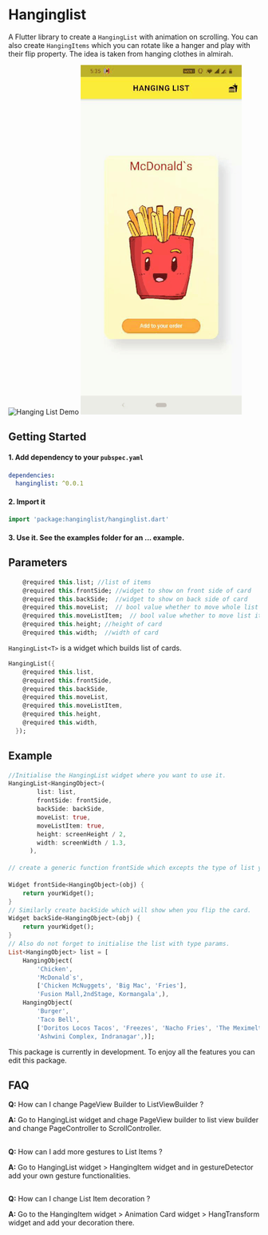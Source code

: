 # Hanginglist

A Flutter library to create a `HangingList` with animation on scrolling. You can also create `HangingItems` which you can rotate like a hanger and play with their flip property.
The idea is taken from hanging clothes in almirah.

![Hanging List Demo](demo/hangingList.gif) ![Flip Item Demo](demo/flipAnimation.gif)

## Getting Started

#### 1. Add dependency to your `pubspec.yaml`

```yaml
dependencies:
  hanginglist: ^0.0.1
```

#### 2. Import it

```dart
import 'package:hanginglist/hanginglist.dart'
```

#### 3. Use it. See the examples folder for an ... example.

## Parameters

```dart
    @required this.list; //list of items
    @required this.frontSide; //widget to show on front side of card
    @required this.backSide;  //widget to show on back side of card
    @required this.moveList;  // bool value whether to move whole list with animation
    @required this.moveListItem;  // bool value whether to move list item with animation
    @required this.height; //height of card
    @required this.width;  //width of card
```

`HangingList<T>` is a widget which builds list of cards.

```dart
HangingList({
    @required this.list,
    @required this.frontSide,
    @required this.backSide,
    @required this.moveList,
    @required this.moveListItem,
    @required this.height,
    @required this.width,
  });
```

## Example

```dart
//Initialise the HangingList widget where you want to use it.
HangingList<HangingObject>(
        list: list,
        frontSide: frontSide,
        backSide: backSide,
        moveList: true,
        moveListItem: true,
        height: screenHeight / 2,
        width: screenWidth / 1.3,
      ),

// create a generic function frontSide which excepts the type of list you want in <Object> parameters and return the widget you want to show in the card.

Widget frontSide<HangingObject>(obj) {
    return yourWidget();
}
// Similarly create backSide which will show when you flip the card.
Widget backSide<HangingObject>(obj) {
    return yourWidget();
}
// Also do not forget to initialise the list with type params.
List<HangingObject> list = [
    HangingObject(
        'Chicken',
        'McDonald`s',
        ['Chicken McNuggets', 'Big Mac', 'Fries'],
        'Fusion Mall,2ndStage, Kormangala',),
    HangingObject(
        'Burger',
        'Taco Bell',
        ['Doritos Locos Tacos', 'Freezes', 'Nacho Fries', 'The Meximelt'],
        'Ashwini Complex, Indranagar',)];
```

This package is currently in development. To enjoy all the features you can edit this package.

## FAQ

**Q:** How can I change PageView Builder to ListViewBuilder ?

**A:** Go to HangingList widget and chage PageView builder to list view builder and change PageController to ScrollController.

##

**Q:** How can I add more gestures to List Items ?

**A:** Go to HangingList widget > HangingItem widget and in gestureDetector add your own gesture functionalities.

##

**Q:** How can I change List Item decoration ?

**A:** Go to the HangingItem widget > Animation Card widget > HangTransform widget and add your decoration there.
